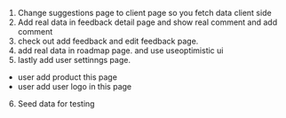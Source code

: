 1. Change suggestions page to client page so you fetch data client side
2. Add real data in feedback detail page and show real comment and add comment
3. check out add feedback and edit feedback page.
4. add real data in roadmap page. and use useoptimistic ui
5. lastly add user settinngs page.

- user add product this page
- user add user logo in this page

6. Seed data for testing

